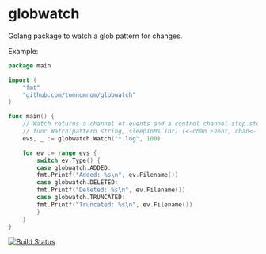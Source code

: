 # globwatch

Golang package to watch a glob pattern for changes.

Example:

```go
package main

import (
    "fmt"
    "github.com/tomnomnom/globwatch"
)

func main() {
    // Watch returns a channel of events and a control channel stop stop the watching
    // func Watch(pattern string, sleepInMs int) (<-chan Event, chan<- bool)
    evs, _ := globwatch.Watch("*.log", 100)

    for ev := range evs {
        switch ev.Type() {
        case globwatch.ADDED:
        fmt.Printf("Added: %s\n", ev.Filename())
        case globwatch.DELETED:
        fmt.Printf("Deleted: %s\n", ev.Filename())
        case globwatch.TRUNCATED:
        fmt.Printf("Truncated: %s\n", ev.Filename())
        }
    }
}
```

[![Build Status](https://travis-ci.org/TomNomNom/globwatch.svg?branch=master)](https://travis-ci.org/TomNomNom/globwatch)
